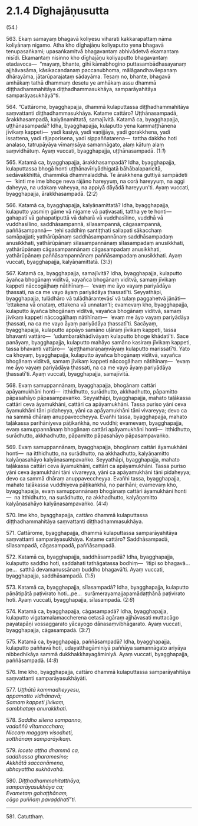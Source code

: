 # 2.1.4 Dīghajāṇusutta

(54.)

563\. Ekaṃ samayaṃ bhagavā koliyesu viharati kakkarapattaṃ nāma koliyānaṃ nigamo. Atha kho dīghajāṇu koliyaputto yena bhagavā tenupasaṅkami; upasaṅkamitvā bhagavantaṃ abhivādetvā ekamantaṃ nisīdi. Ekamantaṃ nisinno kho dīghajāṇu koliyaputto bhagavantaṃ etadavoca—  “mayaṃ, bhante, gihī kāmabhogino puttasambādhasayanaṃ ajjhāvasāma, kāsikacandanaṃ paccanubhoma, mālāgandhavilepanaṃ dhārayāma, jātarūparajataṃ sādayāma. Tesaṃ no, bhante, bhagavā amhākaṃ tathā dhammaṃ desetu ye amhākaṃ assu dhammā diṭṭhadhammahitāya diṭṭhadhammasukhāya, samparāyahitāya samparāyasukhāyā”ti.

564\. “Cattārome, byagghapajja, dhammā kulaputtassa diṭṭhadhammahitāya saṃvattanti diṭṭhadhammasukhāya. Katame cattāro? Uṭṭhānasampadā, ārakkhasampadā, kalyāṇamittatā, samajīvitā. Katamā ca, byagghapajja, uṭṭhānasampadā? Idha, byagghapajja, kulaputto yena kammaṭṭhānena jīvikaṃ kappeti—  yadi kasiyā, yadi vaṇijjāya, yadi gorakkhena, yadi issattena, yadi rājaporisena, yadi sippaññatarena—  tattha dakkho hoti analaso, tatrupāyāya vīmaṃsāya samannāgato, alaṃ kātuṃ alaṃ saṃvidhātuṃ. Ayaṃ vuccati, byagghapajja, uṭṭhānasampadā. (1:*1*)

565\. Katamā ca, byagghapajja, ārakkhasampadā? Idha, byagghapajja, kulaputtassa bhogā honti uṭṭhānavīriyādhigatā bāhābalaparicitā, sedāvakkhittā, dhammikā dhammaladdhā. Te ārakkhena guttiyā sampādeti—  ‘kinti me ime bhoge neva rājāno hareyyuṃ, na corā hareyyuṃ, na aggi ḍaheyya, na udakaṃ vaheyya, na appiyā dāyādā hareyyun’ti. Ayaṃ vuccati, byagghapajja, ārakkhasampadā. (2:*2*)

566\. Katamā ca, byagghapajja, kalyāṇamittatā? Idha, byagghapajja, kulaputto yasmiṃ gāme vā nigame vā paṭivasati, tattha ye te honti—  gahapatī vā gahapatiputtā vā daharā vā vuddhasīlino, vuddhā vā vuddhasīlino, saddhāsampannā, sīlasampannā, cāgasampannā, paññāsampannā—  tehi saddhiṃ santiṭṭhati sallapati sākacchaṃ samāpajjati; yathārūpānaṃ saddhāsampannānaṃ saddhāsampadaṃ anusikkhati, yathārūpānaṃ sīlasampannānaṃ sīlasampadaṃ anusikkhati, yathārūpānaṃ cāgasampannānaṃ cāgasampadaṃ anusikkhati, yathārūpānaṃ paññāsampannānaṃ paññāsampadaṃ anusikkhati. Ayaṃ vuccati, byagghapajja, kalyāṇamittatā. (3:*3*)

567\. Katamā ca, byagghapajja, samajīvitā? Idha, byagghapajja, kulaputto āyañca bhogānaṃ viditvā, vayañca bhogānaṃ viditvā, samaṃ jīvikaṃ kappeti nāccogāḷhaṃ nātihīnaṃ—  ‘evaṃ me āyo vayaṃ pariyādāya ṭhassati, na ca me vayo āyaṃ pariyādāya ṭhassatī’ti. Seyyathāpi, byagghapajja, tulādhāro vā tulādhārantevāsī vā tulaṃ paggahetvā jānāti—  ‘ettakena vā onataṃ, ettakena vā unnatan’ti; evamevaṃ kho, byagghapajja, kulaputto āyañca bhogānaṃ viditvā, vayañca bhogānaṃ viditvā, samaṃ jīvikaṃ kappeti nāccogāḷhaṃ nātihīnaṃ—  ‘evaṃ me āyo vayaṃ pariyādāya ṭhassati, na ca me vayo āyaṃ pariyādāya ṭhassatī’ti. Sacāyaṃ, byagghapajja, kulaputto appāyo samāno uḷāraṃ jīvikaṃ kappeti, tassa bhavanti vattāro—  ‘udumbarakhādīvāyaṃ kulaputto bhoge khādatī’ti. Sace panāyaṃ, byagghapajja, kulaputto mahāyo samāno kasiraṃ jīvikaṃ kappeti, tassa bhavanti vattāro—  ‘ajeṭṭhamaraṇaṃvāyaṃ kulaputto marissatī’ti. Yato ca khoyaṃ, byagghapajja, kulaputto āyañca bhogānaṃ viditvā, vayañca bhogānaṃ viditvā, samaṃ jīvikaṃ kappeti nāccogāḷhaṃ nātihīnaṃ—  ‘evaṃ me āyo vayaṃ pariyādāya ṭhassati, na ca me vayo āyaṃ pariyādāya ṭhassatī’ti. Ayaṃ vuccati, byagghapajja, samajīvitā.

568\. Evaṃ samuppannānaṃ, byagghapajja, bhogānaṃ cattāri apāyamukhāni honti—  itthidhutto, surādhutto, akkhadhutto, pāpamitto pāpasahāyo pāpasampavaṅko. Seyyathāpi, byagghapajja, mahato taḷākassa cattāri ceva āyamukhāni, cattāri ca apāyamukhāni. Tassa puriso yāni ceva āyamukhāni tāni pidaheyya, yāni ca apāyamukhāni tāni vivareyya; devo ca na sammā dhāraṃ anuppaveccheyya. Evañhi tassa, byagghapajja, mahato taḷākassa parihāniyeva pāṭikaṅkhā, no vuddhi; evamevaṃ, byagghapajja, evaṃ samuppannānaṃ bhogānaṃ cattāri apāyamukhāni honti—  itthidhutto, surādhutto, akkhadhutto, pāpamitto pāpasahāyo pāpasampavaṅko.

569\. Evaṃ samuppannānaṃ, byagghapajja, bhogānaṃ cattāri āyamukhāni honti—  na itthidhutto, na surādhutto, na akkhadhutto, kalyāṇamitto kalyāṇasahāyo kalyāṇasampavaṅko. Seyyathāpi, byagghapajja, mahato taḷākassa cattāri ceva āyamukhāni, cattāri ca apāyamukhāni. Tassa puriso yāni ceva āyamukhāni tāni vivareyya, yāni ca apāyamukhāni tāni pidaheyya; devo ca sammā dhāraṃ anuppaveccheyya. Evañhi tassa, byagghapajja, mahato taḷākassa vuddhiyeva pāṭikaṅkhā, no parihāni; evamevaṃ kho, byagghapajja, evaṃ samuppannānaṃ bhogānaṃ cattāri āyamukhāni honti—  na itthidhutto, na surādhutto, na akkhadhutto, kalyāṇamitto kalyāṇasahāyo kalyāṇasampavaṅko. (4:*4*)

570\. Ime kho, byagghapajja, cattāro dhammā kulaputtassa diṭṭhadhammahitāya saṃvattanti diṭṭhadhammasukhāya.

571\. Cattārome, byagghapajja, dhammā kulaputtassa samparāyahitāya saṃvattanti samparāyasukhāya. Katame cattāro? Saddhāsampadā, sīlasampadā, cāgasampadā, paññāsampadā.

572\. Katamā ca, byagghapajja, saddhāsampadā? Idha, byagghapajja, kulaputto saddho hoti, saddahati tathāgatassa bodhiṃ—  ‘itipi so bhagavā…pe…  satthā devamanussānaṃ buddho bhagavā’ti. Ayaṃ vuccati, byagghapajja, saddhāsampadā. (1:*5*)

573\. Katamā ca, byagghapajja, sīlasampadā? Idha, byagghapajja, kulaputto pāṇātipātā paṭivirato hoti…pe…  surāmerayamajjapamādaṭṭhānā paṭivirato hoti. Ayaṃ vuccati, byagghapajja, sīlasampadā. (2:*6*)

574\. Katamā ca, byagghapajja, cāgasampadā? Idha, byagghapajja, kulaputto vigatamalamaccherena cetasā agāraṃ ajjhāvasati muttacāgo payatapāṇi vossaggarato yācayogo dānasaṃvibhāgarato. Ayaṃ vuccati, byagghapajja, cāgasampadā. (3:*7*)

575\. Katamā ca, byagghapajja, paññāsampadā? Idha, byagghapajja, kulaputto paññavā hoti, udayatthagāminiyā paññāya samannāgato ariyāya nibbedhikāya sammā dukkhakkhayagāminiyā. Ayaṃ vuccati, byagghapajja, paññāsampadā. (4:*8*)

576\. Ime kho, byagghapajja, cattāro dhammā kulaputtassa samparāyahitāya saṃvattanti samparāyasukhāyāti.

577\. _Uṭṭhātā kammadheyyesu,_  
_appamatto vidhānavā;_  
_Samaṃ kappeti jīvikaṃ,_  
_sambhataṃ anurakkhati._  

578\. _Saddho sīlena sampanno,_  
_vadaññū vītamaccharo;_  
_Niccaṃ maggaṃ visodheti,_  
_sotthānaṃ samparāyikaṃ._  

579\. _Iccete aṭṭha dhammā ca,_  
_saddhassa gharamesino;_  
_Akkhātā saccanāmena,_  
_ubhayattha sukhāvahā._  

580\. _Diṭṭhadhammahitatthāya,_  
_samparāyasukhāya ca;_  
_Evametaṃ gahaṭṭhānaṃ,_  
_cāgo puññaṃ pavaḍḍhatī”ti._  

---

581\. Catutthaṃ.
